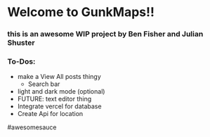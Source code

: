 # **Welcome to GunkMaps!!**

### this is an awesome WIP project by Ben Fisher and Julian Shuster

### To-Dos:
* make a View All posts thingy
  * Search bar
* light and dark mode (optional)
* FUTURE: text editor thing
* Integrate vercel for database
* Create Api for location

#awesomesauce